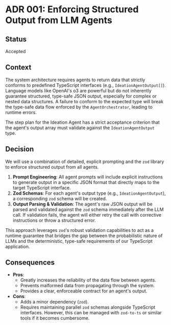 # ADR 001: Enforcing Structured Output from LLM Agents

## Status

Accepted

## Context

The system architecture requires agents to return data that strictly conforms to predefined TypeScript interfaces (e.g., `IdeationAgentOutput[]`). Language models like OpenAI's o3 are powerful but do not inherently guarantee structured, type-safe JSON output, especially for complex or nested data structures. A failure to conform to the expected type will break the type-safe data flow enforced by the `AgentOrchestrator`, leading to runtime errors.

The step plan for the Ideation Agent has a strict acceptance criterion that the agent's output array must validate against the `IdeationAgentOutput` type.

## Decision

We will use a combination of detailed, explicit prompting and the `zod` library to enforce structured output from all agents.

1.  **Prompt Engineering**: All agent prompts will include explicit instructions to generate output in a specific JSON format that directly maps to the target TypeScript interface.
2.  **Zod Schemas**: For each agent's output type (e.g., `IdeationAgentOutput`), a corresponding `zod` schema will be created.
3.  **Output Parsing & Validation**: The agent's raw JSON output will be parsed and validated against the `zod` schema immediately after the LLM call. If validation fails, the agent will either retry the call with corrective instructions or throw a structured error.

This approach leverages `zod`'s robust validation capabilities to act as a runtime guarantee that bridges the gap between the probabilistic nature of LLMs and the deterministic, type-safe requirements of our TypeScript application.

## Consequences

-   **Pros**:
    -   Greatly increases the reliability of the data flow between agents.
    -   Prevents malformed data from propagating through the system.
    -   Provides a clear, enforceable contract for an agent's output.
-   **Cons**:
    -   Adds a minor dependency (`zod`).
    -   Requires maintaining parallel `zod` schemas alongside TypeScript interfaces. However, this can be managed with `zod-to-ts` or similar tools if it becomes cumbersome.